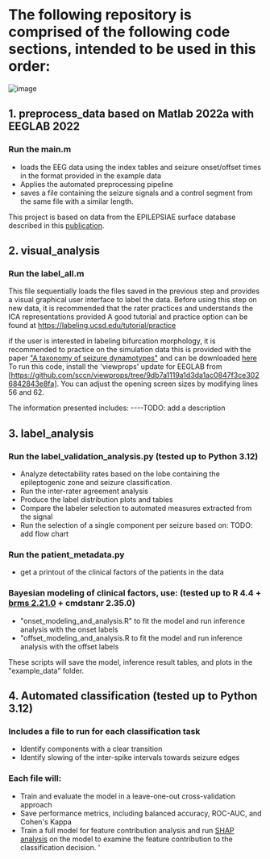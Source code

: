 # The following repository is comprised of the following code sections, intended to be used in this order:
![image](files: "paper figures/Figure 1 - The project work flow.svg")



## 1. preprocess_data based on Matlab 2022a with EEGLAB 2022
   ### Run the main.m
   * loads the EEG data using the index tables and seizure onset/offset times in the format provided in the example data
   * Applies the automated preprocessing pipeline
   * saves a file containing the seizure signals and a control segment from the same file with a similar length.

   This project is based on data from the EPILEPSIAE surface database described in this [publication](https://pubmed.ncbi.nlm.nih.gov/20863589/). 

## 2. visual_analysis
   ### Run the label_all.m
   This file sequentially loads the files saved in the previous step and provides a visual graphical user interface to label the data.
   Before using this step on new data, it is recommended that the rater practices and understands the ICA representations provided
   A good tutorial and practice option can be found at https://labeling.ucsd.edu/tutorial/practice

   if the user is interested in labeling bifurcation morphology, it is recommended to practice on the simulation data
   this is provided with the paper ["A taxonomy of seizure dynamotypes"](https://doi.org/10.7554%2FeLife.55632) and can be downloaded [here](https://doi.org/10.7302/ejhy-5h41)
   To run this code, install the 'viewprops' update for EEGLAB from [https://github.com/sccn/viewprops/tree/9db7a1119a1d3da1ac0847f3ce3026842843e8fa].
   You can adjust the opening screen sizes by modifying lines 56 and 62.

   The information presented includes:
   ----TODO: add a description



## 3. label_analysis
   ### Run the label_validation_analysis.py (tested up to Python 3.12)
   * Analyze detectability rates based on the lobe containing the epileptogenic zone and seizure classification.
   * Run the inter-rater agreement analysis
   * Produce the label distribution plots and tables
   * Compare the labeler selection to automated measures extracted from the signal
   * Run the selection of a single component per seizure based on: TODO: add flow chart

   ### Run the patient_metadata.py
   * get a printout of the clinical factors of the patients in the data

   ### Bayesian modeling of clinical factors, use: (tested up to R 4.4 + [brms 2.21.0](https://paul-buerkner.github.io/brms/) + cmdstanr 2.35.0) 
   * "onset_modeling_and_analysis.R" to fit the model and run inference analysis with the onset labels
   * "offset_modeling_and_analysis.R to fit the model and run inference analysis with the offset labels

These scripts will save the model, inference result tables, and plots in the "example_data" folder.


## 4. Automated classification (tested up to Python 3.12)
   ### Includes a file to run for each classification task
   * Identify components with a clear transition
   * Identify slowing of the inter-spike intervals towards seizure edges
   
   ### Each file will:
   * Train and evaluate the model in a leave-one-out cross-validation approach
   * Save performance metrics, including balanced accuracy, ROC-AUC, and Cohen's Kappa
   * Train a full model for feature contribution analysis and run [SHAP analysis](https://shap.readthedocs.io/en/latest/) on the model to examine the feature contribution to the classification decision.
'
